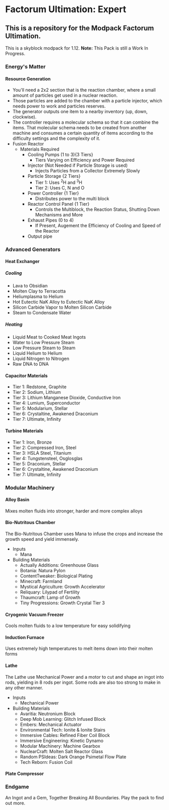 # Factorum Ultimation: Expert
## This is a repository for the Modpack Factorum Ultimation.
This is a skyblock modpack for 1.12.
**Note:** This Pack is still a Work In Progress.
### Energy's Matter
#### Resource Generation
- You'll need a 2x2 section that is the reaction chamber, where a small amount of particles get used in a nuclear reaction.
- Those particles are added to the chamber with a particle injector, which needs power to work and particles reserves.
- The generator outputs one item to a nearby inventory (up, down, clockwise).
- The controller requires a molecular schema so that it can combine the items. That molecular schema needs to be created from another machine and consumes a certain quantity of items according to the difficulty settings and the complexity of it.
- Fusion Reactor
  - Materials Required
    - Cooling Pumps (1 to 3){3 Tiers}
      - Tiers Varying on Efficiency and Power Required
    - Injector (Not Needed if Particle Storage is used)
      - Injects Particles from a Collector Extremely Slowly
    - Particle Storage {2 Tiers}
      - Tier 1: Uses <sup>2</sup>H and <sup>3</sup>H
      - Tier 2: Uses C, N and O
    - Power Controller {1 Tier}
      - Distributes power to the multi block
    - Reactor Control Panel {1 Tier}
      - Controls the Multiblock, the Reaction Status, Shutting Down Mechanisms and More
    - Exhaust Pipes (0 to 4)
      - If Present, Augement the Efficiency of Cooling and Speed of the Reactor
    - Output pipe

### Advanced Generators
#### Heat Exchanger
##### Cooling
- Lava to Obsidian
- Molten Clay to Terracotta
- Heliumplasma to Helium
- Hot Eutectic NaK Alloy to Eutectic NaK Alloy
- Silicon Carbide Vapor to Molten Silicon Carbide
- Steam to Condensate Water

##### Heating
- Liquid Meat to Cooked Meat Ingots
- Water to Low Pressure Steam
- Low Pressure Steam to Steam
- Liquid Helium to Helium
- Liquid Nitrogen to Nitrogen
- Raw DNA to DNA

#### Capacitor Materials
- Tier 1: Redstone, Graphite
- Tier 2: Sodium, Lithium
- Tier 3: Lithium Manganese Dioxide, Conductive Iron
- Tier 4: Lumium, Superconductor
- Tier 5: Modularium, Stellar
- Tier 6: Crystaltine, Awakened Draconium
- Tier 7: Ultimate, Infinity

#### Turbine Materials
- Tier 1: Iron, Bronze
- Tier 2: Compressed Iron, Steel
- Tier 3: HSLA Steel, Titanium
- Tier 4: Tungstensteel, Osglosglas
- Tier 5: Draconium, Stellar
- Tier 6: Crystaltine, Awakened Draconium
- Tier 7: Ultimate, Infinity

### Modular Machinery
#### Alloy Basin
Mixes molten fluids into stronger, harder and more complex alloys

#### Bio-Nutritous Chamber
The Bio-Nutritous Chamber uses Mana to infuse the crops and increase the growth speed and yield immensely.
- Inputs
  - Mana
- Building Materials
  - Actually Additions: Greenhouse Glass
  - Botania: Natura Pylon
  - ContentTweaker: Biological Plating
  - Minecraft: Farmland
  - Mystical Agriculture: Growth Accelerator
  - Reliquary: Lilypad of Fertility
  - Thaumcraft: Lamp of Growth
  - Tiny Progressions: Growth Crystal Tier 3

#### Cryogenic Vacuum Freezer
Cools molten fluids to a low temperature for easy solidifying

#### Induction Furnace
Uses extremely high temperatures to melt items down into their molten forms

#### Lathe
The Lathe use Mechanical Power and a motor to cut and shape an ingot into rods, yielding in 8 rods per ingot. Some rods are also too strong to make in any other manner.
- Inputs
  - Mechanical Power
- Building Materials
  - Avaritia: Neutronium Block
  - Deep Mob Learning: Glitch Infused Block
  - Embers: Mechanical Actuator
  - Environmental Tech: Ionite & Ionite Stairs
  - Immersive Cables: Refined Fiber Coil Block
  - Immersive Engineering: Kinetic Dynamo
  - Modular Machinery: Machine Gearbox
  - NuclearCraft: Molten Salt Reactor Glass
  - Random PSIdeas: Dark Orange Psimetal Flow Plate
  - Tech Reborn: Fusion Coil
  
#### Plate Compressor
  
### Endgame
An Ingot and a Gem, Together Breaking All Boundaries.
Play the pack to find out more.
